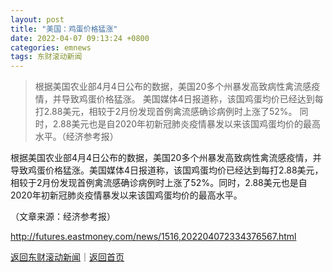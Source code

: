 ```yaml
---
layout: post
title: "美国：鸡蛋价格猛涨"
date: 2022-04-07 09:13:24 +0800
categories: emnews
tags: 东财滚动新闻
---
```

> 根据美国农业部4月4日公布的数据，美国20多个州暴发高致病性禽流感疫情，并导致鸡蛋价格猛涨。 美国媒体4日报道称，该国鸡蛋均价已经达到每打2.88美元，相较于2月份发现首例禽流感确诊病例时上涨了52%。 同时，2.88美元也是自2020年初新冠肺炎疫情暴发以来该国鸡蛋均价的最高水平。（经济参考报）

<p>根据美国农业部4月4日公布的数据，美国20多个州暴发高致病性禽流感疫情，并导致鸡蛋价格猛涨。美国媒体4日报道称，该国鸡蛋均价已经达到每打2.88美元，相较于2月份发现首例禽流感确诊病例时上涨了52%。同时，2.88美元也是自2020年初新冠肺炎疫情暴发以来该国鸡蛋均价的最高水平。</p><p class="em_media">（文章来源：经济参考报）</p>

<http://futures.eastmoney.com/news/1516,202204072334376567.html>

[返回东财滚动新闻](//finews.withounder.com/emnews/)｜[返回首页](//finews.withounder.com/)
